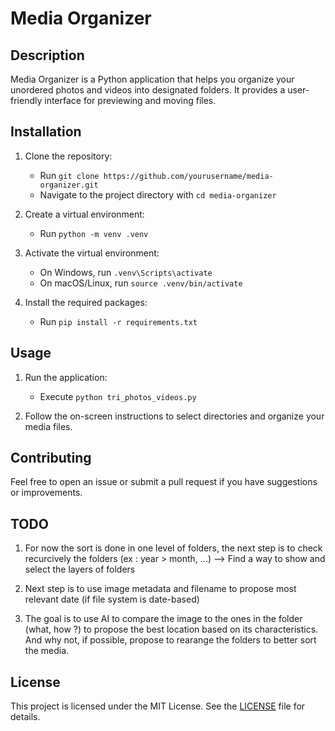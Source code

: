 # Media Organizer

## Description
Media Organizer is a Python application that helps you organize your unordered photos and videos into designated folders. It provides a user-friendly interface for previewing and moving files.

## Installation

1. Clone the repository:
   - Run `git clone https://github.com/yourusername/media-organizer.git`
   - Navigate to the project directory with `cd media-organizer`

2. Create a virtual environment:
   - Run `python -m venv .venv`

3. Activate the virtual environment:
   - On Windows, run `.venv\Scripts\activate`
   - On macOS/Linux, run `source .venv/bin/activate`

4. Install the required packages:
   - Run `pip install -r requirements.txt`

## Usage

1. Run the application:
   - Execute `python tri_photos_videos.py`

2. Follow the on-screen instructions to select directories and organize your media files.

## Contributing
Feel free to open an issue or submit a pull request if you have suggestions or improvements.

## TODO
1. For now the sort is done in one level of folders, the next step is to check recurcively the folders (ex : year > month, ...)
   --> Find a way to show and select the layers of folders

2. Next step is to use image metadata and filename to propose most relevant date (if file system is date-based)

3. The goal is to use AI to compare the image to the ones in the folder  (what, how ?) to propose the best location based on its characteristics. And why not, if possible, propose to rearange the folders to better sort the media.

## License
This project is licensed under the MIT License. See the [LICENSE](./LICENSE) file for details.
